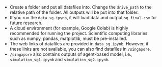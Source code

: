 - Create a folder and put all datafiles into. Change the `drive_path` to the relative path of the folder. All outputs will be put into that folder.
- If you run the `data_sg.ipynb`, it will load data and output `sg_final.csv` for future research.
- A cloud environment (for example, Google Colab) is highly recommended for running the project. Scientific computing libraries such as numpy, pandas, matplotlib, must be pre-installed.
- The web links of datafiles are provided in `data_sg.ipynb`. However, if these links are not available, you can also find datafiles in `/singapore`.
- `/singapore` also contains outputs of agent-based model, i.e., `simulation_sg1.ipynb` and `simulation_sg2.ipynb`.